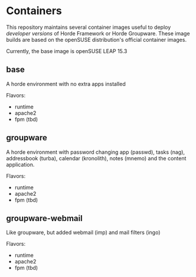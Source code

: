 # Containers

This repository maintains several container images useful to deploy *developer versions* of Horde Framework or Horde Groupware.
These image builds are based on the openSUSE distribution's official container images.

Currently, the base image is openSUSE LEAP 15.3

## base

A horde environment with no extra apps installed

Flavors:
 - runtime
 - apache2
 - fpm (tbd)

## groupware

A horde environment with password changing app (passwd), tasks (nag), addressbook (turba), calendar (kronolith), notes (mnemo) and the content application.

Flavors:
 - runtime
 - apache2
 - fpm (tbd)


## groupware-webmail

Like groupware, but added webmail (imp) and mail filters (ingo)

Flavors:
 - runtime
 - apache2
 - fpm (tbd)
